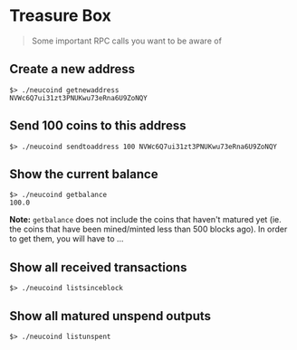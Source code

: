 # Treasure Box

> Some important RPC calls you want to be aware of

## Create a new address

```
$> ./neucoind getnewaddress
NVWc6Q7ui31zt3PNUKwu73eRna6U9ZoNQY
```

## Send 100 coins to this address

```
$> ./neucoind sendtoaddress 100 NVWc6Q7ui31zt3PNUKwu73eRna6U9ZoNQY
```

## Show the current balance

```
$> ./neucoind getbalance
100.0
```

**Note:** `getbalance` does not include the coins that haven't matured yet (ie. the coins that have been mined/minted less than 500 blocks ago). In order to get them, you will have to ...

## Show all received transactions

```
$> ./neucoind listsinceblock
```

## Show all matured unspend outputs

```
$> ./neucoind listunspent
```
